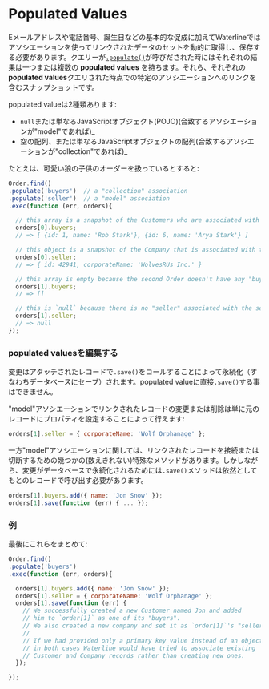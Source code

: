 # Populated Values

Eメールアドレスや電話番号、誕生日などの基本的な促成に加えてWaterlineではアソシエーションを使ってリンクされたデータのセットを動的に取得し、保存する必要があります。クエリーが[`.populate()`](http://sailsjs.org/documentation/reference/waterline/queries/populate.html)が呼びだされた時にはそれぞれの結果は一つまたは複数の **populated values** を持ちます。それら、それぞれの**populated values**クエリされた時点での特定のアソシエーションへのリンクを含むスナップショットです。

populated valueは2種類あります:

+ `null`または単なるJavaScriptオブジェクト(POJO)(合致するアソシエーションが"model"であれば)_
+ 空の配列、または単なるJavaScriptオブジェクトの配列(合致するアソシエーションが"collection"であれば)_



たとえは、可愛い狼の子供のオーダーを扱っているとすると:

```js
Order.find()
.populate('buyers')  // a "collection" association
.populate('seller')  // a "model" association
.exec(function (err, orders){

  // this array is a snapshot of the Customers who are associated with the first Order as "buyers"
  orders[0].buyers;
  // => [ {id: 1, name: 'Rob Stark'}, {id: 6, name: 'Arya Stark'} ]

  // this object is a snapshot of the Company that is associated with the first Order as the "seller"
  orders[0].seller;
  // => { id: 42941, corporateName: 'WolvesRUs Inc.' }

  // this array is empty because the second Order doesn't have any "buyers"
  orders[1].buyers;
  // => []

  // this is `null` because there is no "seller" associated with the second Order
  orders[1].seller;
  // => null
});
```



### populated valuesを編集する

変更はアタッチされたレコードで`.save()`をコールすることによって永続化（すなわちデータベースにセーブ）されます。populated valueに直接`.save()`する事はできません。

"model"アソシエーションでリンクされたレコードの変更または削除は単に元のレコードにプロパティを設定することによって行えます:

```js
orders[1].seller = { corporateName: 'Wolf Orphanage' };
```

一方"model"アソシエーションに関しては、リンクされたレコードを接続または切断するための幾つかの(数えきれない)特殊なメソッドがあります。しかしながら、変更がデータベースで永続化されるためには`.save()`メソッドは依然としてもとのレコードで呼び出す必要があります。

```js
orders[1].buyers.add({ name: 'Jon Snow' });
orders[1].save(function (err) { ... });
```


### 例

最後にこれらをまとめて:

```js
Order.find()
.populate('buyers')
.exec(function (err, orders){

  orders[1].buyers.add({ name: 'Jon Snow' });
  orders[1].seller = { corporateName: 'Wolf Orphanage' };
  orders[1].save(function (err) {
    // We successfully created a new Customer named Jon and added
    // him to `order[1]` as one of its "buyers".
    // We also created a new company and set it as `order[1]`'s "seller".
    //
    // If we had provided only a primary key value instead of an object,
    // in both cases Waterline would have tried to associate existing
    // Customer and Company records rather than creating new ones.
  });

});
```





<docmeta name="uniqueID" value="populatedvalues790682">
<docmeta name="displayName" value="Populated Values">
